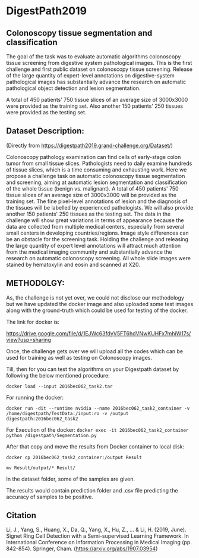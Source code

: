 
# DigestPath2019
## Colonoscopy tissue segmentation and classification
The goal of the task was to evaluate automatic algorithms colonoscopy tissue screening from digestive system pathological images. This is the first challenge and first public dataset on colonoscopy tissue screening. Release of the large quantity of expert-level annotations on digestive-system pathological images has substantially advance the research on automatic pathological object detection and lesion segmentation. 

A total of 450 patients' 750 tissue slices of an average size of 3000x3000 were provided as the training set. Also another 150 patients' 250 tissues were provided as the testing set.

## Dataset Description:
(Directly from https://digestpath2019.grand-challenge.org/Dataset/)

Colonoscopy pathology examination can find cells of early-stage colon tumor from small tissue slices. Pathologists need to daily examine hundreds of tissue slices, which is a time consuming and exhausting work. Here we propose a challenge task on automatic colonoscopy tissue segmentation and screening, aiming at automatic lesion segmentation and classification of the whole tissue (benign vs. malignant). A total of 450 patients' 750 tissue slices of an average size of 3000x3000 will be provided as the training set. The fine pixel-level annotations of lesion and the diagnosis of the tissues will be labelled by experienced pathologists. We will also provide another 150 patients' 250 tissues as the testing set. The data in the challenge will show great variations in terms of appearance because the data are collected from multiple medical centers, especially from several small centers in developing countries/regions. Image style differences can be an obstacle for the screening task. Holding the challenge and releasing the large quantity of expert level annotations will attract much attention from the medical imaging community and substantially advance the research on automatic colonoscopy screening. All whole slide images were stained by hematoxylin and eosin and scanned at X20.

## METHODOLGY:
As, the challenge is not yet over, we could not disclose our methodology but we have updated the docker image and also uploaded some test images along with the ground-truth which could be used for testing of the docker.

The link for docker is:

https://drive.google.com/file/d/1EJWc63fdyV5FT6hdVNwKUHFx7mhiW17s/view?usp=sharing

Once, the challenge gets over we will upload all the codes which can be used for training as well as testing on Colonoscopy images.

Till, then for you can test the algorithms on your Digestpath dataset by following the below mentioned procedure:

`docker load --input 2016bec062_task2.tar`

For running the docker:

`docker run -dit --runtime nvidia --name 2016bec062_task2_container -v /home/digestpath/TestData:/input:ro -v /output digestpath:2016bec062_task2`

For Execution of the docker:
`docker exec -it 2016bec062_task2_container python /digestpath/Segmentation.py`

After that copy and move the results from Docker container to local disk:

`docker cp 2016bec062_task2_container:/output Result`

`mv Result/output/* Result/`

In the dataset folder, some of the samples are given.

The results would contain prediction folder and .csv file predicting the accuracy of samples to be positive.
## Citation
Li, J., Yang, S., Huang, X., Da, Q., Yang, X., Hu, Z., ... & Li, H. (2019, June). Signet Ring Cell Detection with a Semi-supervised Learning Framework. In International Conference on Information Processing in Medical Imaging (pp. 842-854). Springer, Cham. (https://arxiv.org/abs/1907.03954)




